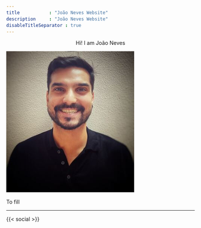 ```yaml
---
title           : "João Neves Website"
description     : "João Neves Website"
disableTitleSeparator : true
---
```


<div style="text-align: center"> 
Hi! I am João Neves
</div>

![alt text](/profile-picture.jpeg "Title")

To fill

---
{{< social >}}
